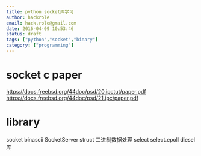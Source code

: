 ```yaml
---
title: python socket库学习
author: hackrole
email: hack.role@gmail.com
date: 2016-04-09 10:53:46
status: draft
tags: ["python","socket","binary"]
category: ["programming"]
---
```





# socket c paper
https://docs.freebsd.org/44doc/psd/20.ipctut/paper.pdf
https://docs.freebsd.org/44doc/psd/21.ipc/paper.pdf

# library
socket
binascii
SocketServer
struct 二进制数据处理
select
select.epoll
diesel库
